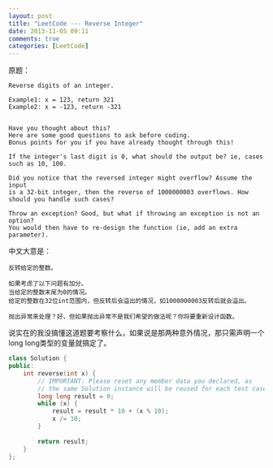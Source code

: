 ```yaml
---
layout: post
title: "LeetCode --- Reverse Integer"
date: 2013-11-05 09:11
comments: true
categories: [LeetCode]
---
```


原题：


    Reverse digits of an integer.

    Example1: x = 123, return 321
    Example2: x = -123, return -321


    Have you thought about this?
    Here are some good questions to ask before coding.
    Bonus points for you if you have already thought through this!

    If the integer's last digit is 0, what should the output be? ie, cases such as 10, 100.

    Did you notice that the reversed integer might overflow? Assume the input 
    is a 32-bit integer, then the reverse of 1000000003 overflows. How should you handle such cases?

    Throw an exception? Good, but what if throwing an exception is not an option? 
    You would then have to re-design the function (ie, add an extra parameter).
    
    
中文大意是：

    反转给定的整数。
    
    如果考虑了以下问题有加分。
    当给定的整数末尾为0的情况。
    给定的整数在32位int范围内，但反转后会溢出的情况，如1000000003反转后就会溢出。
    
    抛出异常来处理？好，但如果抛出异常不是我们希望的做法呢？你将要重新设计函数。
    

说实在的我没搞懂这道题要考察什么，如果说是那两种意外情况，那只需声明一个long long类型的变量就搞定了。


```cpp
class Solution {
public:
    int reverse(int x) {
        // IMPORTANT: Please reset any member data you declared, as
        // the same Solution instance will be reused for each test case.
        long long result = 0;
        while (x) {
            result = result * 10 + (x % 10);
            x /= 10;
        }
        
        return result;
    }
};
```